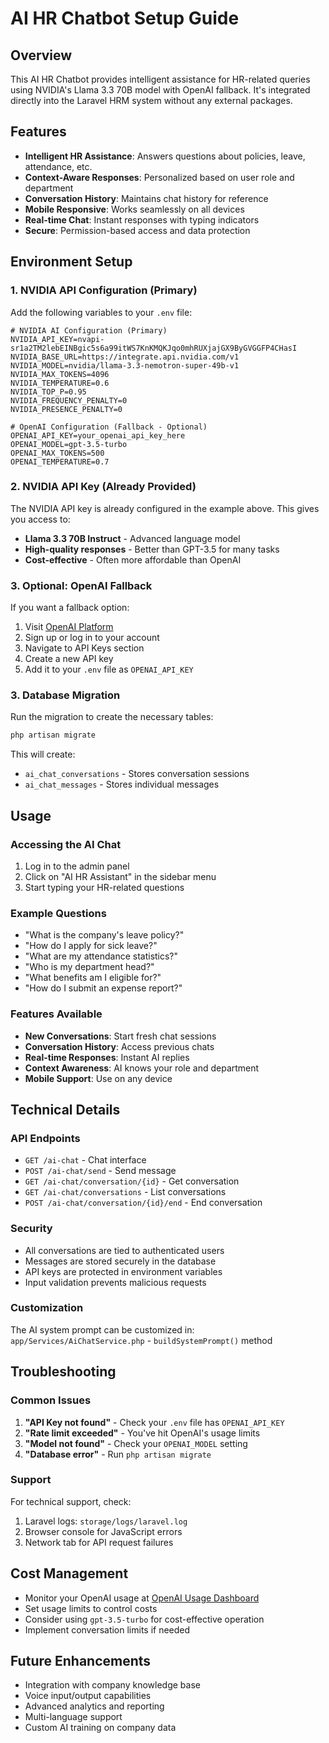 # AI HR Chatbot Setup Guide

## Overview
This AI HR Chatbot provides intelligent assistance for HR-related queries using NVIDIA's Llama 3.3 70B model with OpenAI fallback. It's integrated directly into the Laravel HRM system without any external packages.

## Features
- **Intelligent HR Assistance**: Answers questions about policies, leave, attendance, etc.
- **Context-Aware Responses**: Personalized based on user role and department
- **Conversation History**: Maintains chat history for reference
- **Mobile Responsive**: Works seamlessly on all devices
- **Real-time Chat**: Instant responses with typing indicators
- **Secure**: Permission-based access and data protection

## Environment Setup

### 1. NVIDIA API Configuration (Primary)
Add the following variables to your `.env` file:

```env
# NVIDIA AI Configuration (Primary)
NVIDIA_API_KEY=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
NVIDIA_BASE_URL=https://integrate.api.nvidia.com/v1
NVIDIA_MODEL=nvidia/llama-3.3-nemotron-super-49b-v1
NVIDIA_MAX_TOKENS=4096
NVIDIA_TEMPERATURE=0.6
NVIDIA_TOP_P=0.95
NVIDIA_FREQUENCY_PENALTY=0
NVIDIA_PRESENCE_PENALTY=0

# OpenAI Configuration (Fallback - Optional)
OPENAI_API_KEY=your_openai_api_key_here
OPENAI_MODEL=gpt-3.5-turbo
OPENAI_MAX_TOKENS=500
OPENAI_TEMPERATURE=0.7
```

### 2. NVIDIA API Key (Already Provided)
The NVIDIA API key is already configured in the example above. This gives you access to:
- **Llama 3.3 70B Instruct** - Advanced language model
- **High-quality responses** - Better than GPT-3.5 for many tasks
- **Cost-effective** - Often more affordable than OpenAI

### 3. Optional: OpenAI Fallback
If you want a fallback option:
1. Visit [OpenAI Platform](https://platform.openai.com/)
2. Sign up or log in to your account
3. Navigate to API Keys section
4. Create a new API key
5. Add it to your `.env` file as `OPENAI_API_KEY`

### 3. Database Migration
Run the migration to create the necessary tables:

```bash
php artisan migrate
```

This will create:
- `ai_chat_conversations` - Stores conversation sessions
- `ai_chat_messages` - Stores individual messages

## Usage

### Accessing the AI Chat
1. Log in to the admin panel
2. Click on "AI HR Assistant" in the sidebar menu
3. Start typing your HR-related questions

### Example Questions
- "What is the company's leave policy?"
- "How do I apply for sick leave?"
- "What are my attendance statistics?"
- "Who is my department head?"
- "What benefits am I eligible for?"
- "How do I submit an expense report?"

### Features Available
- **New Conversations**: Start fresh chat sessions
- **Conversation History**: Access previous chats
- **Real-time Responses**: Instant AI replies
- **Context Awareness**: AI knows your role and department
- **Mobile Support**: Use on any device

## Technical Details

### API Endpoints
- `GET /ai-chat` - Chat interface
- `POST /ai-chat/send` - Send message
- `GET /ai-chat/conversation/{id}` - Get conversation
- `GET /ai-chat/conversations` - List conversations
- `POST /ai-chat/conversation/{id}/end` - End conversation

### Security
- All conversations are tied to authenticated users
- Messages are stored securely in the database
- API keys are protected in environment variables
- Input validation prevents malicious requests

### Customization
The AI system prompt can be customized in:
`app/Services/AiChatService.php` - `buildSystemPrompt()` method

## Troubleshooting

### Common Issues
1. **"API Key not found"** - Check your `.env` file has `OPENAI_API_KEY`
2. **"Rate limit exceeded"** - You've hit OpenAI's usage limits
3. **"Model not found"** - Check your `OPENAI_MODEL` setting
4. **"Database error"** - Run `php artisan migrate`

### Support
For technical support, check:
1. Laravel logs: `storage/logs/laravel.log`
2. Browser console for JavaScript errors
3. Network tab for API request failures

## Cost Management
- Monitor your OpenAI usage at [OpenAI Usage Dashboard](https://platform.openai.com/usage)
- Set usage limits to control costs
- Consider using `gpt-3.5-turbo` for cost-effective operation
- Implement conversation limits if needed

## Future Enhancements
- Integration with company knowledge base
- Voice input/output capabilities
- Advanced analytics and reporting
- Multi-language support
- Custom AI training on company data
